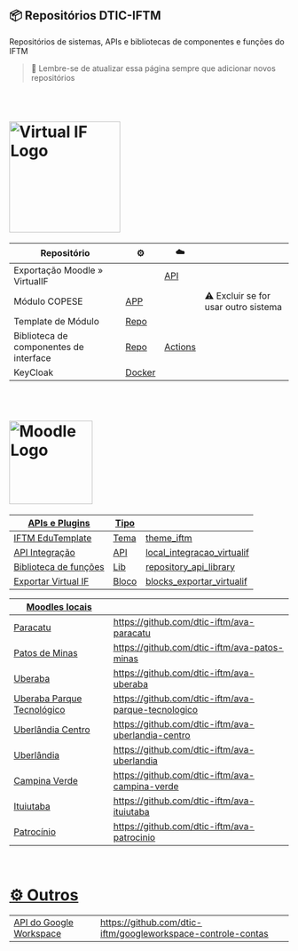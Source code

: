## 📦 Repositórios DTIC-IFTM
Repositórios de sistemas, APIs e bibliotecas de componentes e funções do IFTM

> 🧙 Lembre-se de atualizar essa página sempre que adicionar novos repositórios

</br>

# <img src="https://virtualif.iftm.edu.br/VRTL/visao/img/identidade_visual/logotipo-virtualif-marca-medio.svg" width="200" alt="Virtual IF Logo" />
| Repositório | ⚙️ | ☁️ |  |
| ----------- | ----------- | ----------- |  ----------- |
| Exportação Moodle » VirtualIF | | [API](https://github.com/dtic-iftm/vrtl-api-ava-exportacao) | | 
| Módulo COPESE | [APP](https://github.com/dtic-iftm/vrtl-app-modulo-copese) | | ⚠️ Excluir se for usar outro sistema |
| Template de Módulo | [Repo](https://github.com/dtic-iftm/vrtl-app-modulo-template) | |  |
| Biblioteca de componentes de interface | [Repo](https://github.com/dtic-iftm/vrtl-lib-layout-components-react) | [Actions](https://github.com/dtic-iftm/vrtl-lib-layout-components-react/actions)  |  | 
| KeyCloak | [Docker](https://github.com/dtic-iftm/srv-keycloak) |  |  | 

</br>

# <a href="https://ava.iftm.edu.br/" target="blank"><img src="https://moodle.org/theme/moodleorg/pix/moodle_logo_TM.svg" width="150" alt="Moodle Logo" />

| APIs e Plugins | Tipo |  |  
| ----------- | ----------- | ----------- |
| IFTM EduTemplate | Tema | [theme_iftm](https://github.com/dtic-iftm/ava-theme-iftm-eduTemplate) |
| API Integração | API | [local_integracao_virtualif](https://github.com/dtic-iftm/ava-integracao-virtuailf)  |
| Biblioteca de funções | Lib | [repository_api_library](https://github.com/dtic-iftm/ava-api-library) |
| Exportar Virtual IF | Bloco | [blocks_exportar_virtualif](https://github.com/dtic-iftm/ava-block-exportar-virtualif) |


| Moodles locais |  |  
| ----------- | ----------- |
| Paracatu | https://github.com/dtic-iftm/ava-paracatu | 
| Patos de Minas | https://github.com/dtic-iftm/ava-patos-minas |
| Uberaba | https://github.com/dtic-iftm/ava-uberaba |
| Uberaba Parque Tecnológico | https://github.com/dtic-iftm/ava-parque-tecnologico |
| Uberlândia Centro | https://github.com/dtic-iftm/ava-uberlandia-centro |
| Uberlândia | https://github.com/dtic-iftm/ava-uberlandia |
| Campina Verde | https://github.com/dtic-iftm/ava-campina-verde |
| Ituiutaba | https://github.com/dtic-iftm/ava-ituiutaba |
| Patrocínio | https://github.com/dtic-iftm/ava-patrocinio |


</br>

# ⚙️ Outros
| | |
| ----------- | ----------- |
| API do Google Workspace | https://github.com/dtic-iftm/googleworkspace-controle-contas |


